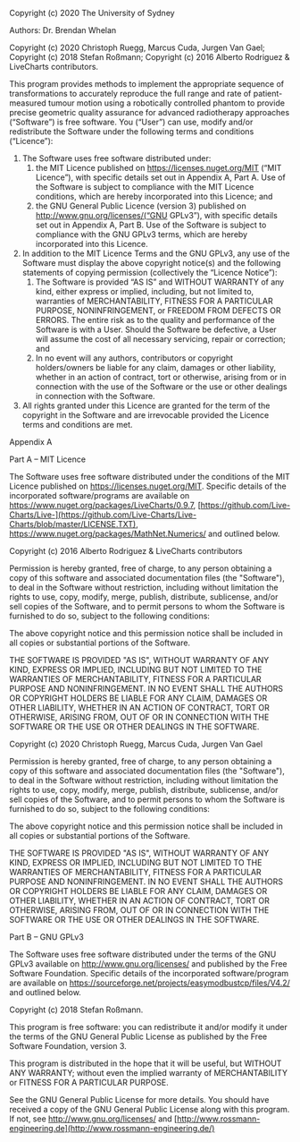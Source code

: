 Copyright (c) 2020 The University of Sydney

Authors: Dr. Brendan Whelan

Copyright (c) 2020 Christoph Ruegg, Marcus Cuda, Jurgen Van Gael; Copyright (c) 2018 Stefan Roßmann; Copyright (c) 2016 Alberto Rodriguez & LiveCharts contributors. 



This program provides methods to implement the appropriate sequence of transformations to accurately reproduce the full range and rate of patient-measured tumour motion using a robotically controlled phantom to provide precise geometric quality assurance for advanced radiotherapy approaches (“Software”) is free software. You (“User”) can use, modify and/or redistribute the Software under the following terms and conditions (“Licence”):  

1. The Software uses free software distributed under:  
   1. the 	MIT Licence published on https://licenses.nuget.org/MIT 	(“MIT Licence”), with specific details set out in Appendix A, 	Part A. Use of the Software is subject to compliance with the MIT 	Licence conditions, which are hereby incorporated into this 	Licence; and
   2. the 	GNU General Public Licence (version 3) published on 	http://www.gnu.org/licenses/(“GNU 	GPLv3”), with specific details set out in Appendix A, Part B. Use 	of the Software is subject to compliance with the GNU GPLv3 terms, 	which are hereby incorporated into this Licence.
2. In addition to the MIT Licence Terms and the GNU GPLv3, any use of the Software must display the above copyright notice(s) and the following statements of copying permission (collectively the “Licence Notice”):  
   1. The 	Software is provided “AS IS” and WITHOUT WARRANTY of any kind, 	either express or implied, including, but not limited to, 	warranties of MERCHANTABILITY, FITNESS FOR A PARTICULAR PURPOSE, 	NONINFRINGEMENT, or FREEDOM FROM DEFECTS OR ERRORS. The entire risk 	as to the quality and performance of the Software is with a User. 	Should the Software be defective, a User will assume the cost of 	all necessary servicing, repair or correction; and
   2. In 	no event will any authors, contributors or copyright holders/owners 	be liable for any claim, damages or other liability, whether in an 	action of contract, tort or otherwise, arising from or in 	connection with the use of the Software or the use or other 	dealings in connection with the Software.  	
3. All rights granted under this Licence are granted for the term of the copyright in the Software and are irrevocable provided the Licence terms and conditions are met.



Appendix A

Part A – MIT Licence

The Software uses free software distributed under the conditions of the MIT Licence published on https://licenses.nuget.org/MIT. Specific details of the incorporated software/programs are available on https://www.nuget.org/packages/LiveCharts/0.9.7, [https://github.com/Live-Charts/Live-](https://github.com/Live-Charts/Live-Charts/blob/master/LICENSE.TXT), https://www.nuget.org/packages/MathNet.Numerics/ and outlined below. 

Copyright (c) 2016 Alberto Rodriguez & LiveCharts contributors

Permission is hereby granted, free of charge, to any person obtaining a copy of this software and associated documentation files (the "Software"), to deal in the Software without restriction, including without limitation the rights to use, copy, modify, merge, publish, distribute, sublicense, and/or sell copies of the Software, and to permit persons to whom the Software is furnished to do so, subject to the following conditions:

The above copyright notice and this permission notice shall be included in all copies or substantial portions of the Software. 



THE SOFTWARE IS PROVIDED "AS IS", WITHOUT WARRANTY OF ANY KIND, EXPRESS OR IMPLIED, INCLUDING BUT NOT LIMITED TO THE WARRANTIES OF MERCHANTABILITY, FITNESS FOR A PARTICULAR PURPOSE AND NONINFRINGEMENT. IN NO EVENT SHALL THE AUTHORS OR COPYRIGHT HOLDERS BE LIABLE FOR ANY CLAIM, DAMAGES OR OTHER LIABILITY, WHETHER IN AN ACTION OF CONTRACT, TORT OR OTHERWISE, ARISING FROM, OUT OF OR IN CONNECTION WITH THE SOFTWARE OR THE USE OR OTHER DEALINGS IN THE SOFTWARE.



Copyright (c) 2020 Christoph Ruegg, Marcus Cuda, Jurgen Van Gael



Permission is hereby granted, free of charge, to any person obtaining a copy of this software and associated documentation files (the "Software"), to deal in the Software without restriction, including without limitation the rights to use, copy, modify, merge, publish, distribute, sublicense, and/or sell copies of the Software, and to permit persons to whom the Software is furnished to do so, subject to the following conditions:

The above copyright notice and this permission notice shall be included in all copies or substantial portions of the Software. 



THE SOFTWARE IS PROVIDED "AS IS", WITHOUT WARRANTY OF ANY KIND, EXPRESS OR IMPLIED, INCLUDING BUT NOT LIMITED TO THE WARRANTIES OF MERCHANTABILITY, FITNESS FOR A PARTICULAR PURPOSE AND NONINFRINGEMENT. IN NO EVENT SHALL THE AUTHORS OR COPYRIGHT HOLDERS BE LIABLE FOR ANY CLAIM, DAMAGES OR OTHER LIABILITY, WHETHER IN AN ACTION OF CONTRACT, TORT OR OTHERWISE, ARISING FROM, OUT OF OR IN CONNECTION WITH THE SOFTWARE OR THE USE OR OTHER DEALINGS IN THE SOFTWARE.



Part B – GNU GPLv3

The Software uses free software distributed under the terms of the GNU GPLv3 available on http://www.gnu.org/licenses/ and published by the Free Software Foundation. Specific details of the incorporated software/program are available on https://sourceforge.net/projects/easymodbustcp/files/V4.2/ and outlined below. 

Copyright (c) 2018 Stefan Roßmann. 

This program is free software: you can redistribute it and/or modify it under the terms of the GNU General Public License as published by the Free Software Foundation, version 3. 

This program is distributed in the hope that it will be useful, but WITHOUT ANY WARRANTY; without even the implied warranty of MERCHANTABILITY or FITNESS FOR A PARTICULAR PURPOSE. 

See the GNU General Public License for more details. You should have received a copy of the GNU General Public License along with this program. If not, see http://www.gnu.org/licenses/ and [http://www.rossmann-engineering.de](http://www.rossmann-engineering.de/)